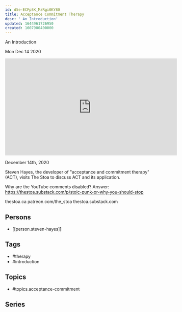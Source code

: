 ```yaml
---
id: d5e-ECFpSK_MzRgi0KYB0
title: Acceptance Commitment Therapy
desc: ' An Introduction'
updated: 1644961726950
created: 1607900400000
---
```



 An Introduction

Mon Dec 14 2020

<iframe width="560" height="315" src="https://www.youtube.com/embed/fc8VZWe4s7s" title="Acceptance Commitment Therapy: An Introduction w/ Steven Hayes" frameborder="0" allow="accelerometer; autoplay; clipboard-write; encrypted-media; gyroscope; picture-in-picture" allowfullscreen ></iframe>

December 14th, 2020

Steven Hayes, the developer of "acceptance and commitment therapy" (ACT), visits The Stoa to discuss ACT and its application.

Why are the YouTube comments disabled? Answer: https://thestoa.substack.com/p/stoic-punk-or-why-you-should-stop

thestoa.ca
patreon.com/the_stoa
thestoa.substack.com

## Persons

- [[person.steven-hayes]]

## Tags

- #therapy
- #introduction

## Topics

- #topics.acceptance-commitment

## Series



